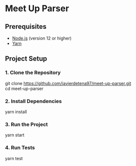 # Meet Up Parser

## Prerequisites
- [Node.js](https://nodejs.org/) (version 12 or higher)
- [Yarn](https://yarnpkg.com/getting-started/install)

## Project Setup
### 1. Clone the Repository
git clone https://github.com/javierdetena97/meet-up-parser.git<br/>
cd meet-up-parser

### 2. Install Dependencies
yarn install

### 3. Run the Project
yarn start

### 4. Run Tests
yarn test
